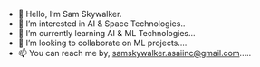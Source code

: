 - 👋 Hello, I’m Sam Skywalker.
- 👀 I’m interested in AI & Space Technologies..
- 🌱 I’m currently learning AI & ML Technologies...
- 💞️ I’m looking to collaborate on ML projects....
- 📫 You can reach me by, samskywalker.asaiinc@gmail.com.....

<!---
skywalkerSam/skywalkerSam is a ✨ special ✨ repository because its `README.md` (this file) appears on your GitHub profile.
You can click the Preview link to take a look at your changes.
--->
